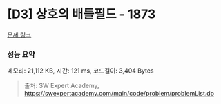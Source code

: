 # [D3] 상호의 배틀필드 - 1873 

[문제 링크](https://swexpertacademy.com/main/code/problem/problemDetail.do?contestProbId=AV5LyE7KD2ADFAXc) 

### 성능 요약

메모리: 21,112 KB, 시간: 121 ms, 코드길이: 3,404 Bytes



> 출처: SW Expert Academy, https://swexpertacademy.com/main/code/problem/problemList.do